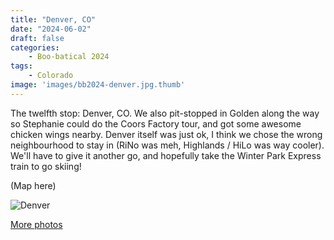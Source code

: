 ```yaml
---
title: "Denver, CO"
date: "2024-06-02"
draft: false
categories: 
    - Boo-batical 2024
tags:
    - Colorado
image: 'images/bb2024-denver.jpg.thumb'
---
```


The twelfth stop: Denver, CO. We also pit-stopped in Golden along the way so Stephanie could do the Coors Factory tour, and got some awesome chicken wings nearby. Denver itself was just ok, I think we chose the wrong neighbourhood to stay in (RiNo was meh, Highlands / HiLo was way cooler). We'll have to give it another go, and hopefully take the Winter Park Express train to go skiing!

(Map here)

![Denver](/images/bb2024-denver.jpg)

[More photos](https://photos.app.goo.gl/XLrmiZorHnVt83fL8)
